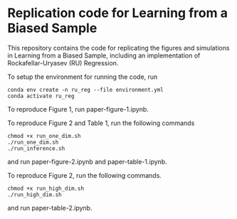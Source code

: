 # Replication code for Learning from a Biased Sample


This repository contains the code for replicating the figures and simulations in Learning from a Biased Sample, including an implementation of Rockafellar-Uryasev (RU) Regression.

To setup the environment for running the code, run

```
conda env create -n ru_reg --file environment.yml
conda activate ru_reg
```

To reproduce Figure 1, run paper-figure-1.ipynb.

To reproduce Figure 2 and Table 1, run the following commands

```
chmod +x run_one_dim.sh
./run_one_dim.sh
./run_inference.sh
```

and run paper-figure-2.ipynb and paper-table-1.ipynb.

To reproduce Figure 2, run the following commands.

```
chmod +x run_high_dim.sh
./run_high_dim.sh
```
and run paper-table-2.ipynb.



